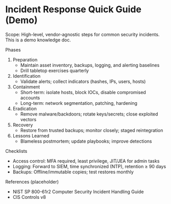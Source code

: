 # Incident Response Quick Guide (Demo)

Scope: High-level, vendor-agnostic steps for common security incidents. This is a demo knowledge doc.

Phases
1) Preparation
   - Maintain asset inventory, backups, logging, and alerting baselines
   - Drill tabletop exercises quarterly
2) Identification
   - Validate alerts; collect indicators (hashes, IPs, users, hosts)
3) Containment
   - Short-term: isolate hosts, block IOCs, disable compromised accounts
   - Long-term: network segmentation, patching, hardening
4) Eradication
   - Remove malware/backdoors; rotate keys/secrets; close exploited vectors
5) Recovery
   - Restore from trusted backups; monitor closely; staged reintegration
6) Lessons Learned
   - Blameless postmortem; update playbooks; improve detections

Checklists
- Access control: MFA required, least privilege, JIT/JEA for admin tasks
- Logging: Forward to SIEM, time synchronized (NTP), retention ≥ 90 days
- Backups: Offline/immutable copies; test restores monthly

References (placeholder)
- NIST SP 800-61r2 Computer Security Incident Handling Guide
- CIS Controls v8
